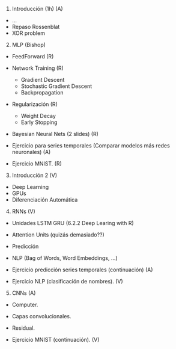 1. Introducción (1h) (A)

* ...
* Repaso Rossenblat
* XOR problem

2. MLP (Bishop)

* FeedForward (R)

* Network Training (R)
    * Gradient Descent
    * Stochastic Gradient Descent
    * Backpropagation

* Regularización (R)

  * Weight Decay
  * Early Stopping

* Bayesian Neural Nets (2 slides) (R)

* Ejercicio para series temporales (Comparar modelos más redes neuronales) (A)

* Ejercicio MNIST. (R)

3. Introducción 2 (V)

  * Deep Learning
  * GPUs
  * Diferenciación Automática


4. RNNs (V)

  * Unidades LSTM GRU (6.2.2 Deep Learing with R)

  * Attention Units (quizás demasiado??)  

  * Predicción

  * NLP (Bag of Words, Word Embeddings, ...)

  * Ejercicio predicción series temporales (continuación) (A)

  * Ejercicio NLP (clasificación de nombres). (V)

5. CNNs (A)

  * Computer.
  * Capas convolucionales.
  * Residual.

  * Ejercicio MNIST (continuación). (V)
